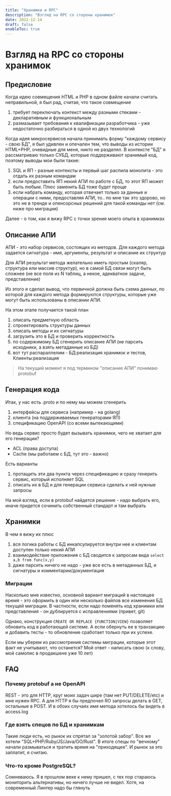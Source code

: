 ```yaml
---
title: "Хранимки и RPC"
description: "Взгляд на RPC со стороны хранимок"
date: 2022-12-14
draft: false
enableToc: true
---
```

# Взгляд на RPC со стороны хранимок

## Предисловие

Когда идею совмещения HTML и PHP в одном файле начали считать неправильной, я был рад, считая, что такое совмещение
1. требует переключать контекст между разными стеками - декларативным и функциональным
2. размазывает требования к квалификации разработчика - уже недостаточно разбираться в одной из двух технологий

Когда идея микросервисов начала принимать форму "каждому сервису - свою БД", я был удивлен и опечален тем, что выводы из истории HTML+PHP, очевидные для меня, никто не разделял.
В контексте "БД" я рассматриваю только СУБД, которые поддерживают хранимый код, поэтому выводы мои были такие:

1. SQL и ЯП - разные контексты и первый шаг распила монолита - это отдать их разным командам 
2. если предоставить ЯП некий АПИ по работе с БД, то этот ЯП может быть любым. Плюс заменить БД тоже будет проще
3. если набрать команду, которая отвечает только за данные и операции с ними, предоставляя АПИ, то.. по мне так это здорово, но это не в тренде и опенсорсных решений для такой команды нет (см. ниже про миграции)

Далее - о том, как я вижу RPC с точки зрения моего опыта в хранимках

## Описание АПИ

АПИ - это набор сервисов, состоящих из методов. Для каждого метода задается сигнатура - имя, аргументы, результат и описание их структур

Для АПИ результат метода желательно иметь простым (скаляр, структура или массив структур), но в самой БД связи могут быть сложнее (не все поля из N таблиц, а некое, адекватное задаче, представление)

Из этого я сделал вывод, что первичной должна быть схема данных, по которой для каждого метода формируются структуры, которые уже могут быть использованы в описании АПИ.

На этом этапе получается такой план

1. описать предметную область
2. спроектировать структуры данных
3. описать методы и их сигнатуры
4. загрузить это в БД и проверить корректность
5. по содержимому БД сгенерить описание АПИ (не парсить исходники, а взять метаданные из БД)
6. вот тут распараллелим - БД:реализация хранимок и тестов, Клиенты:реализация

> На текущий момент я под термином "описание АПИ" понимаю protobuf

## Генерация кода

Итак, у нас есть .proto и по нему мы можем сгенерить

1. интерфейсы для сервиса (например - на golang)
2. клиента (на поддерживаемых генераторами ЯП)
3. спецификацию OpenAPI (со всеми вытекающими)

Но ведь сервис просто будет вызывать хранимки, чего не хватает для его генерации?

* ACL (права доступа) 
* Cache (мы работаем с БД, тут это - важно)

Есть варианты

1. протащить эти два пункта через спецификацию и сразу генерить сервис, который исполняет SQL
2. описать их в БД и для генерации сервиса сделать к ней нужные запросы

На мой взгляд, если в protobuf найдется решение - надо выбрать его, иначе придется сочинить собственный стандарт и там выбрать

## Хранимки

В чем я вижу их плюс

1. вся логика работы с БД инкапсулируется внутри нее и клиентам доступен только некий АПИ
2. взаимодействие приложения с БД сводится к запросам вида `select a,b from func(x,y)`
3. даже парсить ничего не надо - уже все есть в метаданных БД, и сигнатуры и комментарии/документация

### Миграции

Насколько мне известно, основной вариант миграций в настоящее время - это оформить в один или несколько файлов все изменения БД текущей миграции. В частности, если надо поменять код хранимки или представления - он дублируется с исправлениями (привет, git)

Однако, конструкция `CREATE OR REPLACE {FUNCTION|VIEW}` позволяет обновить код в работающей системе. А если обернуть ее в транзакцию и добавить тесты - то обновление сработает только при их успехе.

Если мы уберем из рассмотрения системы миграции, которые этот факт не учитывают, что останется?
Мой ответ - написать свою (к слову, мой самопис в продакшене уже 10 лет)

## FAQ

### Почему protobuf а не OpenAPI

REST - это для HTTP, круг моих задач шире (там нет PUT/DELETE/etc) и мне нужен RPC. А для HTTP я бы предпочел RO запросы делать в GET, остальные в POST. И в обоих случаях имя метода хотелось бы видеть в access.log

### Где взять спецов по БД и хранимкам

Такие люди есть, но рынок их спрятал за "золотой забор". Все же хотели "SQL+PHP/Ruby/JS/Java/GO/Rust". В итоге спецы по "вечному" начали размываться и тратить время на "приходящее". И рынок за это заплатит, я считаю.

### Что-то кроме PostgreSQL?

Сомневаюсь. Я в прошлом веке к нему пришел, с тех пор стараюсь мониторить альтернативы, но ничего лучше не видел. Хотя, на современный Линтер надо бы глянуть